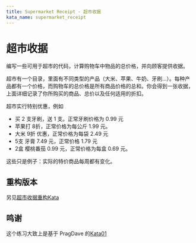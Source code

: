 ```yaml
---
title: Supermarket Receipt - 超市收据
kata_name: supermarket_receipt
---
```


# 超市收据

编写一些可用于超市的代码，计算购物车中物品的总价格，并向顾客提供收据。

超市有一个目录，里面有不同类型的产品（大米、苹果、牛奶、牙刷...）。每种产品都有一个价格，而购物车的总价格是所有商品价格的总和。你会得到一张收据，上面详细记录了你所购买的商品、总价以及任何适用的折扣。

超市实行特别优惠，例如

- 买 2 支牙刷，送 1 支。正常牙刷价格为 0.99 元
- 苹果打 8折，正常价格为每公斤 1.99 元。
- 大米 9折 优惠，正常价格为每袋 2.49 元
- 5支 牙膏 7.49 元，正常价格 1.79 元
- 2盒 樱桃番茄 0.99 元，正常价格为每盒 0.69 元。

这些只是例子：实际的特价商品每周都有变化。

## 重构版本

另见[超市收据重构Kata](https://github.com/emilybache/SupermarketReceipt-Refactoring-Kata)

## 鸣谢

这个练习大致上是基于 PragDave 的[Kata01](http://codekata.com/kata/kata01-supermarket-pricing/)
